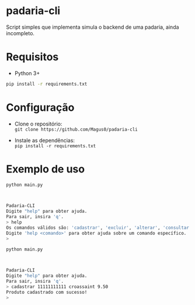 # padaria-cli

Script simples que implementa simula o backend de uma padaria, ainda incompleto.

# Requisitos
  * Python 3+

```bash
pip install -r requirements.txt
```

# Configuração
- Clone o repositório:  
`git clone https://github.com/Magus0/padaria-cli`

- Instale as dependências:  
`pip install -r requirements.txt`

# Exemplo de uso

```bash
python main.py
         


Padaria-CLI
Digite "help" para obter ajuda.
Para sair, insira 'q'.
> help
Os comandos válidos são: 'cadastrar', 'excluir', 'alterar', 'consultar'.
Digite 'help <comando>' para obter ajuda sobre um comando específico.
>
```

```bash
python main.py
         


Padaria-CLI
Digite "help" para obter ajuda.
Para sair, insira 'q'.
> cadastrar 11111111111 croassaint 9.50
Produto cadastrado com sucesso!
> 
```
